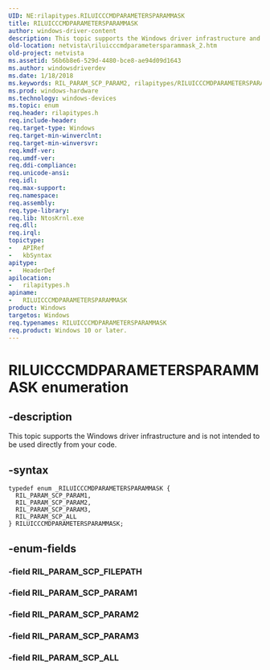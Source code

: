 ```yaml
---
UID: NE:rilapitypes.RILUICCCMDPARAMETERSPARAMMASK
title: RILUICCCMDPARAMETERSPARAMMASK
author: windows-driver-content
description: This topic supports the Windows driver infrastructure and is not intended to be used directly from your code.
old-location: netvista\riluicccmdparametersparammask_2.htm
old-project: netvista
ms.assetid: 56b6b8e6-529d-4480-bce8-ae94d09d1643
ms.author: windowsdriverdev
ms.date: 1/18/2018
ms.keywords: RIL_PARAM_SCP_PARAM2, rilapitypes/RILUICCCMDPARAMETERSPARAMMASK, netvista.riluicccmdparametersparammask_2, rilapitypes/RIL_PARAM_SCP_PARAM1, RILUICCCMDPARAMETERSPARAMMASK enumeration [Network Drivers Starting with Windows Vista], rilapitypes/RIL_PARAM_SCP_ALL, RILUICCCMDPARAMETERSPARAMMASK, RIL_PARAM_SCP_PARAM3, rilapitypes/RIL_PARAM_SCP_PARAM3, RIL_PARAM_SCP_ALL, RIL_PARAM_SCP_PARAM1, rilapitypes/RIL_PARAM_SCP_PARAM2
ms.prod: windows-hardware
ms.technology: windows-devices
ms.topic: enum
req.header: rilapitypes.h
req.include-header: 
req.target-type: Windows
req.target-min-winverclnt: 
req.target-min-winversvr: 
req.kmdf-ver: 
req.umdf-ver: 
req.ddi-compliance: 
req.unicode-ansi: 
req.idl: 
req.max-support: 
req.namespace: 
req.assembly: 
req.type-library: 
req.lib: NtosKrnl.exe
req.dll: 
req.irql: 
topictype: 
-	APIRef
-	kbSyntax
apitype: 
-	HeaderDef
apilocation: 
-	rilapitypes.h
apiname: 
-	RILUICCCMDPARAMETERSPARAMMASK
product: Windows
targetos: Windows
req.typenames: RILUICCCMDPARAMETERSPARAMMASK
req.product: Windows 10 or later.
---
```


# RILUICCCMDPARAMETERSPARAMMASK enumeration


## -description


This topic supports the Windows driver infrastructure and is not intended to be used directly from your code. 


## -syntax


````
typedef enum _RILUICCCMDPARAMETERSPARAMMASK { 
  RIL_PARAM_SCP_PARAM1,
  RIL_PARAM_SCP_PARAM2,
  RIL_PARAM_SCP_PARAM3,
  RIL_PARAM_SCP_ALL
} RILUICCCMDPARAMETERSPARAMMASK;
````


## -enum-fields




### -field RIL_PARAM_SCP_FILEPATH



### -field RIL_PARAM_SCP_PARAM1



### -field RIL_PARAM_SCP_PARAM2



### -field RIL_PARAM_SCP_PARAM3



### -field RIL_PARAM_SCP_ALL


